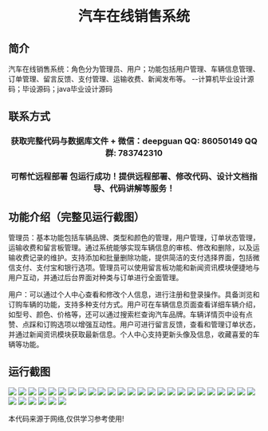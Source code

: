 <p><h1 align="center">汽车在线销售系统</h1></p>

## 简介
汽车在线销售系统：角色分为管理员、用户；功能包括用户管理、车辆信息管理、订单管理、留言反馈、支付管理、运输收费、新闻发布等。    --计算机毕业设计源码；毕设源码；java毕业设计源码


## 联系方式
<p><h3 align="center">获取完整代码与数据库文件 + 微信：deepguan QQ: 86050149 QQ群: 783742310</h3></p>
<p><h3 align="center">可帮忙远程部署 包运行成功！提供远程部署、修改代码、设计文档指导、代码讲解等服务！</h3></p>

## 功能介绍（完整见运行截图）
管理员：基本功能包括车辆品牌、类型和颜色的管理，用户管理，订单状态管理，运输收费和留言板管理。通过系统能够实现车辆信息的审核、修改和删除，以及运输收费记录的维护。支持添加和批量删除功能，提供简洁的支付选择界面，包括微信支付、支付宝和银行选项。管理员可以使用留言板功能和新闻资讯模块便捷地与用户互动，并通过后台界面对种类与订单进行全面管理。

用户：可以通过个人中心查看和修改个人信息，进行注册和登录操作。具备浏览和订购车辆的功能，支持多种支付方式。用户可在车辆信息页面查看详细车辆介绍，如型号、颜色、价格等，还可以通过搜索栏查询汽车品牌。车辆详情页中设有点赞、点踩和订购选项以增强互动性。用户可进行留言反馈，查看和管理订单状态，并通过新闻资讯模块获取最新信息。个人中心支持更新头像及信息，收藏喜爱的车辆等功能。


## 运行截图
![](img/001.jpg)
![](img/002.jpg)
![](img/003.jpg)
![](img/004.jpg)
![](img/005.jpg)
![](img/006.jpg)
![](img/007.jpg)
![](img/008.jpg)
![](img/009.jpg)
![](img/010.jpg)
![](img/011.jpg)
![](img/012.jpg)
![](img/013.jpg)
![](img/014.jpg)
![](img/015.jpg)
![](img/016.jpg)
![](img/017.jpg)
![](img/018.jpg)
![](img/019.jpg)
![](img/020.jpg)
![](img/021.jpg)
![](img/022.jpg)
![](img/023.jpg)
![](img/024.jpg)
![](img/025.jpg)
![](img/026.jpg)
![](img/027.jpg)
![](img/028.jpg)
![](img/029.jpg)
![](img/030.jpg)
![](img/031.jpg)

<p>本代码来源于网络,仅供学习参考使用!</p>
